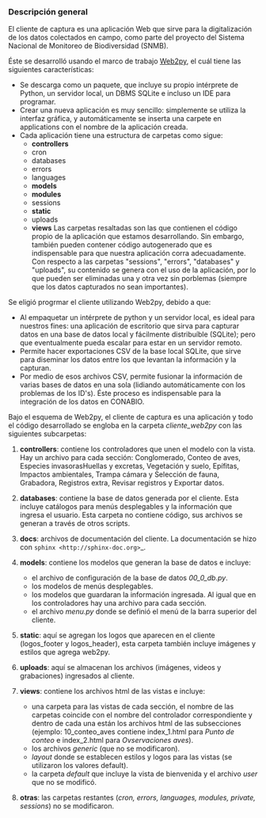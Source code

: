 ### Descripción general

El cliente de captura es una aplicación Web que sirve para la digitalización de los
datos colectados en campo, como parte del proyecto del Sistema Nacional de
Monitoreo de Biodiversidad (SNMB).

Éste se desarrolló usando el marco de trabajo [Web2py](http://www.web2py.com/), el
cuál tiene las siguientes características:
* Se descarga como un paquete, que incluye su propio intérprete de Python, un
	servidor local, un DBMS SQLite e incluso un IDE para programar.
* Crear una nueva aplicación es muy sencillo: simplemente se utiliza la interfaz
	gráfica, y automáticamente se inserta una carpete en applications con el nombre
	de la aplicación creada.
* Cada aplicación tiene una estructura de carpetas como sigue:
	+ __controllers__
	+ cron
	+ databases
	+ errors
	+ languages
	+ __models__
	+ __modules__
	+ sessions
	+ __static__
	+ uploads
	+ __views__
	Las carpetas resaltadas son las que contienen el código propio de la aplicación
	que estamos desarrollando. Sin embargo, también pueden contener código autogenerado
	que es indispensable para que nuestra aplicación corra adecuadamente. Con respecto
	a las carpetas "sessions", "errors", "databases" y "uploads", su contenido
	se genera con el uso de la aplicación, por lo que pueden ser eliminadas una
	y otra vez sin porblemas (siempre que los datos capturados no sean importantes).

Se eligió progrmar el cliente utilizando Web2py, debido a que:
* Al empaquetar un intérprete de python y un servidor local, es ideal
	para nuestros fines: una aplicación de escritorio que sirva para capturar
	datos en una base de datos local y fácilmente distribuíble (SQLite); pero
	que eventualmente pueda escalar para estar en un servidor remoto.
* Permite hacer exportaciones CSV de la base local SQLite, que sirve para
	diseminar los datos entre los que levantan la información y la capturan.
* Por medio de esos archivos CSV, permite fusionar la información de varias bases
	de datos en una sola (lidiando automáticamente con los problemas de los ID's).
	Éste proceso es indispensable para la integración de los datos en CONABIO.


Bajo el esquema de Web2py, el cliente de captura es una aplicación y todo el
código desarrollado se engloba en la carpeta *cliente_web2py* con las 
siguientes subcarpetas:

1. **controllers**: contiene los controladores que unen el modelo con la vista. Hay un archivo para cada sección: Conglomerado, Conteo de aves, Especies invasorasHuellas y excretas, Vegetación y suelo, Epífitas, Impactos ambientales, Trampa cámara y Selección de fauna, Grabadora, Registros extra, Revisar registros y Exportar datos.

2. **databases**: contiene la base de datos generada por el cliente. Esta incluye catálogos para menús desplegables y la información que ingresa el usuario. Esta carpeta no contiene código, sus archivos se generan a través de otros scripts.

3. **docs**: archivos de documentación del cliente. La documentación se hizo con `sphinx <http://sphinx-doc.org>`_.

4. **models**: contiene los modelos que generan la base de datos e incluye:
	
	+ el archivo de configuración de la base de datos *00_0_db.py*.  
	+ los modelos de menús desplegables.  
	+ los modelos que guardaran la información ingresada. Al igual que en los controladores hay una archivo para cada sección.  
	+ el archivo *menu.py* donde se definió el menú de la barra superior del cliente.

5. **static**: aquí se agregan los logos que aparecen en el cliente (logos_footer y logos_header), esta carpeta también incluye imágenes y estilos que agrega web2py.

6. **uploads**: aquí se almacenan los archivos (imágenes, videos y grabaciones) ingresados al cliente.

7. **views**: contiene los archivos html de las vistas e incluye:
	
	+ una carpeta para las vistas de cada sección, el nombre de las carpetas  coincide con el nombre del controlador correspondiente y dentro de cada una están los archivos html de las subsecciones (ejemplo: 10_conteo_aves contiene index_1.html para *Punto de conteo* e index_2.html para *Ovservaciones aves*).   
	+ los archivos *generic* (que no se modificaron).  
	+ *layout* donde se establecen estilos y logos para las vistas (se utilizaron los valores default).  
	+ la carpeta *default* que incluye la vista de bienvenida y el archivo *user* que no se modificó.

8. **otras**: las carpetas restantes (*cron, errors, languages, modules, private, 
sessions*) no se modificaron.

